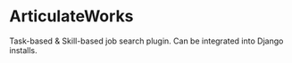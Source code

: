 # ArticulateWorks
Task-based &amp; Skill-based job search plugin.  Can be integrated into Django installs.
